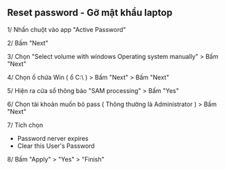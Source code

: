 Reset password - Gỡ mật khẩu laptop
--------------

1/ Nhấn chuột vào app "Active Password"

2/ Bấm "Next" 

3/ Chọn "Select volume with windows Operating system manually" > Bấm "Next"

4/ Chọn ổ chứa Win ( ổ C:\ ) > Bấm "Next" > Bấm "Next"

5/ Hiện ra cửa sổ thông báo "SAM processing" > Bấm "Yes"

6/ Chọn tài khoản muốn bỏ pass ( Thông thường là Administrator ) > Bấm "Next"

7/ Tích chọn 

- Password nerver expires
- Clear this User's Password

8/ Bấm "Apply" > "Yes" > "Finish"
